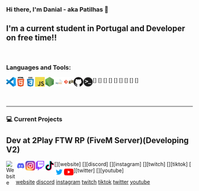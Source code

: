 ### Hi there, I'm Danial - aka **Patilhas** 👋 
## I'm a current student in Portugal and Developer on free time!!

<br />

### Languages and Tools:

[<img align="left" alt="Visual Studio Code" width="26px" src="https://raw.githubusercontent.com/github/explore/master/topics/visual-studio-code/visual-studio-code.png" />]
[<img align="left" alt="HTML5" width="26px" src="https://raw.githubusercontent.com/github/explore/master/topics/html/html.png" />]
[<img align="left" alt="CSS3" width="26px" src="https://raw.githubusercontent.com/github/explore/master/topics/css/css.png" />]
[<img align="left" alt="JavaScript" width="26px" src="https://raw.githubusercontent.com/github/explore/master/topics/javascript/javascript.png" />]
[<img align="left" alt="Node.js" width="26px" src="https://raw.githubusercontent.com/github/explore/master/topics/nodejs/nodejs.png" />]
[<img align="left" alt="MySQL" width="26px" src="https://raw.githubusercontent.com/github/explore/master/topics/mysql/mysql.png" />]
[<img align="left" alt="Git" width="26px" src="https://raw.githubusercontent.com/github/explore/master/topics/git/git.png" />]
[<img align="left" alt="GitHub" width="26px" src="https://raw.githubusercontent.com/github/explore/master/topics/github/github.png" />]
[<img align="left" alt="Terminal" width="26px" src="https://raw.githubusercontent.com/github/explore/master/topics/terminal/terminal.png" />]

<br />
<br />

---

### 💻 Current Projects

## Dev at **2Play FTW RP** (FiveM Server)(Developing V2)
[<img align="left" alt="Website" width="26px" src="https://t0.gstatic.com/faviconV2?client=SOCIAL&type=FAVICON&fallback_opts=TYPE,SIZE,URL&url=https://2playrp.pt&size=26" />][website]
[<img align="left" alt="Discord" width="26px" src="https://raw.githubusercontent.com/github/explore/master/topics/discord/discord.png" />][discord]
[<img align="left" alt="Instagram" width="26px" src="https://raw.githubusercontent.com/github/explore/master/topics/instagram/instagram.png" />][instagram]
[<img align="left" alt="Twitch" width="26px" src="https://raw.githubusercontent.com/github/explore/master/topics/twitch/twitch.png" />][twitch]
[<img align="left" alt="TikTok" width="26px" src="https://raw.githubusercontent.com/github/explore/master/topics/tiktok/tiktok.png" />][tiktok]
[<img align="left" alt="Twitter" width="26px" src="https://raw.githubusercontent.com/github/explore/master/topics/twitter/twitter.png" />][twitter]
[<img align="left" alt="Youtube" width="26px" src="https://raw.githubusercontent.com/github/explore/master/topics/youtube/youtube.png" />][youtube]

[website](https://2playrp.pt)
[discord](https://discord.me/2playftwrp)
[instagram](https://www.instagram.com/2playftwrp)
[twitch](https://www.twitch.tv/2playroleplay)
[tiktok](https://www.tiktok.com/@2playftwroleplay)
[twitter](https://twitter.com/2playrp)
[youtube](https://www.youtube.com/channel/UCXzidRypaSW29cEvUo_TE6w/featured)